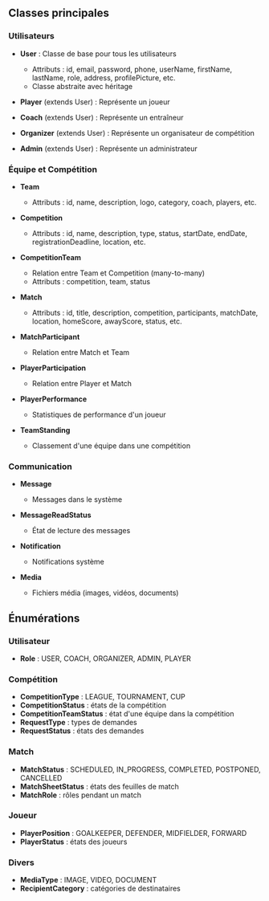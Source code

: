 

## Classes principales

### Utilisateurs
- **User** : Classe de base pour tous les utilisateurs
  - Attributs : id, email, password, phone, userName, firstName, lastName, role, address, profilePicture, etc.
  - Classe abstraite avec héritage

- **Player** (extends User) : Représente un joueur
- **Coach** (extends User) : Représente un entraîneur
- **Organizer** (extends User) : Représente un organisateur de compétition
- **Admin** (extends User) : Représente un administrateur

### Équipe et Compétition
- **Team** 
  - Attributs : id, name, description, logo, category, coach, players, etc.
  
- **Competition**
  - Attributs : id, name, description, type, status, startDate, endDate, registrationDeadline, location, etc.
  
- **CompetitionTeam** 
  - Relation entre Team et Competition (many-to-many)
  - Attributs : competition, team, status

- **Match**
  - Attributs : id, title, description, competition, participants, matchDate, location, homeScore, awayScore, status, etc.

- **MatchParticipant**
  - Relation entre Match et Team
  
- **PlayerParticipation**
  - Relation entre Player et Match
  
- **PlayerPerformance**
  - Statistiques de performance d'un joueur

- **TeamStanding**
  - Classement d'une équipe dans une compétition

### Communication
- **Message**
  - Messages dans le système
  
- **MessageReadStatus**
  - État de lecture des messages
  
- **Notification**
  - Notifications système

- **Media**
  - Fichiers média (images, vidéos, documents)

## Énumérations

### Utilisateur
- **Role** : USER, COACH, ORGANIZER, ADMIN, PLAYER

### Compétition
- **CompetitionType** : LEAGUE, TOURNAMENT, CUP
- **CompetitionStatus** : états de la compétition
- **CompetitionTeamStatus** : état d'une équipe dans la compétition
- **RequestType** : types de demandes
- **RequestStatus** : états des demandes

### Match
- **MatchStatus** : SCHEDULED, IN_PROGRESS, COMPLETED, POSTPONED, CANCELLED
- **MatchSheetStatus** : états des feuilles de match
- **MatchRole** : rôles pendant un match

### Joueur
- **PlayerPosition** : GOALKEEPER, DEFENDER, MIDFIELDER, FORWARD
- **PlayerStatus** : états des joueurs

### Divers
- **MediaType** : IMAGE, VIDEO, DOCUMENT
- **RecipientCategory** : catégories de destinataires
